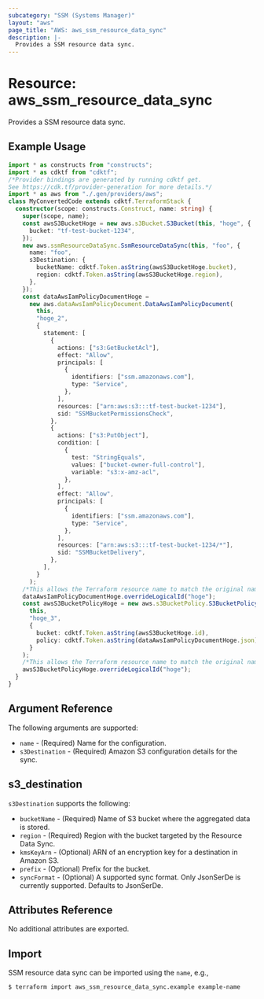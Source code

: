 ```yaml
---
subcategory: "SSM (Systems Manager)"
layout: "aws"
page_title: "AWS: aws_ssm_resource_data_sync"
description: |-
  Provides a SSM resource data sync.
---
```


# Resource: aws_ssm_resource_data_sync

Provides a SSM resource data sync.

## Example Usage

```typescript
import * as constructs from "constructs";
import * as cdktf from "cdktf";
/*Provider bindings are generated by running cdktf get.
See https://cdk.tf/provider-generation for more details.*/
import * as aws from "./.gen/providers/aws";
class MyConvertedCode extends cdktf.TerraformStack {
  constructor(scope: constructs.Construct, name: string) {
    super(scope, name);
    const awsS3BucketHoge = new aws.s3Bucket.S3Bucket(this, "hoge", {
      bucket: "tf-test-bucket-1234",
    });
    new aws.ssmResourceDataSync.SsmResourceDataSync(this, "foo", {
      name: "foo",
      s3Destination: {
        bucketName: cdktf.Token.asString(awsS3BucketHoge.bucket),
        region: cdktf.Token.asString(awsS3BucketHoge.region),
      },
    });
    const dataAwsIamPolicyDocumentHoge =
      new aws.dataAwsIamPolicyDocument.DataAwsIamPolicyDocument(
        this,
        "hoge_2",
        {
          statement: [
            {
              actions: ["s3:GetBucketAcl"],
              effect: "Allow",
              principals: [
                {
                  identifiers: ["ssm.amazonaws.com"],
                  type: "Service",
                },
              ],
              resources: ["arn:aws:s3:::tf-test-bucket-1234"],
              sid: "SSMBucketPermissionsCheck",
            },
            {
              actions: ["s3:PutObject"],
              condition: [
                {
                  test: "StringEquals",
                  values: ["bucket-owner-full-control"],
                  variable: "s3:x-amz-acl",
                },
              ],
              effect: "Allow",
              principals: [
                {
                  identifiers: ["ssm.amazonaws.com"],
                  type: "Service",
                },
              ],
              resources: ["arn:aws:s3:::tf-test-bucket-1234/*"],
              sid: "SSMBucketDelivery",
            },
          ],
        }
      );
    /*This allows the Terraform resource name to match the original name. You can remove the call if you don't need them to match.*/
    dataAwsIamPolicyDocumentHoge.overrideLogicalId("hoge");
    const awsS3BucketPolicyHoge = new aws.s3BucketPolicy.S3BucketPolicy(
      this,
      "hoge_3",
      {
        bucket: cdktf.Token.asString(awsS3BucketHoge.id),
        policy: cdktf.Token.asString(dataAwsIamPolicyDocumentHoge.json),
      }
    );
    /*This allows the Terraform resource name to match the original name. You can remove the call if you don't need them to match.*/
    awsS3BucketPolicyHoge.overrideLogicalId("hoge");
  }
}

```

## Argument Reference

The following arguments are supported:

* `name` - (Required) Name for the configuration.
* `s3Destination` - (Required) Amazon S3 configuration details for the sync.

## s3_destination

`s3Destination` supports the following:

* `bucketName` - (Required) Name of S3 bucket where the aggregated data is stored.
* `region` - (Required) Region with the bucket targeted by the Resource Data Sync.
* `kmsKeyArn` - (Optional) ARN of an encryption key for a destination in Amazon S3.
* `prefix` - (Optional) Prefix for the bucket.
* `syncFormat` - (Optional) A supported sync format. Only JsonSerDe is currently supported. Defaults to JsonSerDe.

## Attributes Reference

No additional attributes are exported.

## Import

SSM resource data sync can be imported using the `name`, e.g.,

```sh
$ terraform import aws_ssm_resource_data_sync.example example-name
```

<!-- cache-key: cdktf-0.17.0-pre.15 input-dfdc7f8bab8616aa7ba8f5f2327975b418e8566edc496885884bd841514253d8 -->